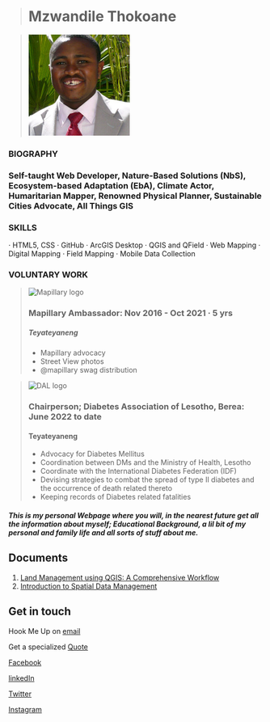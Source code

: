 ># Mzwandile Thokoane 

>![Mzwandile Thokoane](Suit.jpg)

### **BIOGRAPHY**
### **Self-taught Web Developer, Nature-Based Solutions (NbS), Ecosystem-based Adaptation (EbA), Climate Actor, Humaritarian Mapper, Renowned Physical Planner, Sustainable Cities Advocate, All Things GIS**

### **SKILLS**
· HTML5, CSS
· GitHub 
· ArcGIS Desktop 
· QGIS and QField
· Web Mapping
· Digital Mapping 
· Field Mapping 
· Mobile Data Collection

### **VOLUNTARY WORK**
>![Mapillary logo](https://upload.wikimedia.org/wikipedia/commons/thumb/a/a3/Mapillary_logo.svg/240px-Mapillary_logo.svg.png)
> ### Mapillary Ambassador: Nov 2016 - Oct 2021 · 5 yrs
> ##### Teyateyaneng 
> - Mapillary advocacy 
> - Street View photos
> - @mapillary swag distribution

> ![DAL logo](Images/)
> ### Chairperson; Diabetes Association of Lesotho, Berea: June 2022 to date 
> #### Teyateyaneng
> - Advocacy for Diabetes Mellitus 
> - Coordination between DMs and the Ministry of Health, Lesotho 
> - Coordinate with the International Diabetes Federation (IDF)
> - Devising strategies to combat the spread of type II diabetes and the occurrence of death related thereto
> - Keeping records of Diabetes related fatalities 



#### _This is my personal Webpage where you will, in the nearest future get all the information about myself; Educational Background, a lil bit of my personal and family life and all sorts of stuff about me._

## Documents 
1. [Land Management using QGIS: A Comprehensive Workflow](https://gamma.app/docs/rqov72b9zju7kcj)
2. [Introduction to Spatial Data Management](https://gamma.app/docs/j5ysvmf7z6mndiv)

## Get in touch

Hook Me Up on [email](https://www.jotform.com/form/230859197599579)

Get a specialized [Quote](https://form.jotform.com/230865993558575) 


[Facebook](https://www.facebook.com/mzwandile.thokoane/)

[linkedIn](https://www.linkedin.com/in/mzwandile-thokoane-697577b1/)

[Twitter](https://twitter.com/thokoane)

[Instagram](https://www.instagram.com/mzwandile_nuts/)

